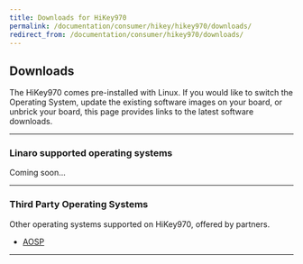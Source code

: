 ```yaml
---
title: Downloads for HiKey970
permalink: /documentation/consumer/hikey/hikey970/downloads/
redirect_from: /documentation/consumer/hikey970/downloads/
---
```


## Downloads

The HiKey970 comes pre-installed with Linux. If you would like to switch the Operating System, update the existing software images on your board, or unbrick your board, this page provides links to the latest software downloads.

***

### Linaro supported operating systems

Coming soon...

***

### Third Party Operating Systems

Other operating systems supported on HiKey970, offered by partners.

- [AOSP](aosp.md)

***
